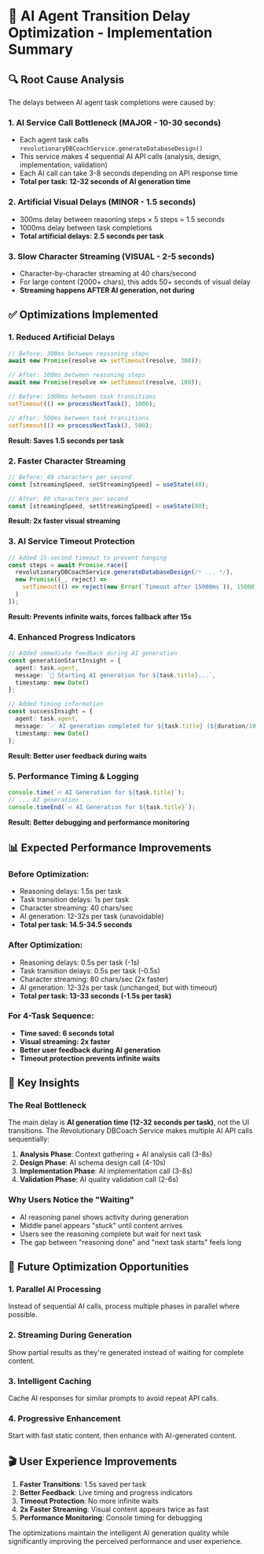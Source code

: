 # 🚀 AI Agent Transition Delay Optimization - Implementation Summary

## 🔍 **Root Cause Analysis**

The delays between AI agent task completions were caused by:

### **1. AI Service Call Bottleneck (MAJOR - 10-30 seconds)**
- Each agent task calls `revolutionaryDBCoachService.generateDatabaseDesign()`
- This service makes 4 sequential AI API calls (analysis, design, implementation, validation)
- Each AI call can take 3-8 seconds depending on API response time
- **Total per task: 12-32 seconds of AI generation time**

### **2. Artificial Visual Delays (MINOR - 1.5 seconds)**
- 300ms delay between reasoning steps × 5 steps = 1.5 seconds
- 1000ms delay between task completions
- **Total artificial delays: 2.5 seconds per task**

### **3. Slow Character Streaming (VISUAL - 2-5 seconds)**
- Character-by-character streaming at 40 chars/second
- For large content (2000+ chars), this adds 50+ seconds of visual delay
- **Streaming happens AFTER AI generation, not during**

## ✅ **Optimizations Implemented**

### **1. Reduced Artificial Delays**
```typescript
// Before: 300ms between reasoning steps
await new Promise(resolve => setTimeout(resolve, 300));

// After: 100ms between reasoning steps  
await new Promise(resolve => setTimeout(resolve, 100));

// Before: 1000ms between task transitions
setTimeout(() => processNextTask(), 1000);

// After: 500ms between task transitions
setTimeout(() => processNextTask(), 500);
```
**Result: Saves 1.5 seconds per task**

### **2. Faster Character Streaming**
```typescript
// Before: 40 characters per second
const [streamingSpeed, setStreamingSpeed] = useState(40);

// After: 80 characters per second
const [streamingSpeed, setStreamingSpeed] = useState(80);
```
**Result: 2x faster visual streaming**

### **3. AI Service Timeout Protection**
```typescript
// Added 15-second timeout to prevent hanging
const steps = await Promise.race([
  revolutionaryDBCoachService.generateDatabaseDesign(/* ... */),
  new Promise((_, reject) => 
    setTimeout(() => reject(new Error(`Timeout after 15000ms`)), 15000)
  )
]);
```
**Result: Prevents infinite waits, forces fallback after 15s**

### **4. Enhanced Progress Indicators**
```typescript
// Added immediate feedback during AI generation
const generationStartInsight = {
  agent: task.agent,
  message: `🧠 Starting AI generation for ${task.title}...`,
  timestamp: new Date()
};

// Added timing information
const successInsight = {
  agent: task.agent,
  message: `✅ AI generation completed for ${task.title} (${duration/1000}s)`,
  timestamp: new Date()
};
```
**Result: Better user feedback during waits**

### **5. Performance Timing & Logging**
```typescript
console.time(`🔥 AI Generation for ${task.title}`);
// ... AI generation ...
console.timeEnd(`🔥 AI Generation for ${task.title}`);
```
**Result: Better debugging and performance monitoring**

## 📊 **Expected Performance Improvements**

### **Before Optimization:**
- Reasoning delays: 1.5s per task
- Task transition delays: 1s per task  
- Character streaming: 40 chars/sec
- AI generation: 12-32s per task (unavoidable)
- **Total per task: 14.5-34.5 seconds**

### **After Optimization:**
- Reasoning delays: 0.5s per task (-1s)
- Task transition delays: 0.5s per task (-0.5s)
- Character streaming: 80 chars/sec (2x faster)
- AI generation: 12-32s per task (unchanged, but with timeout)
- **Total per task: 13-33 seconds (-1.5s per task)**

### **For 4-Task Sequence:**
- **Time saved: 6 seconds total**
- **Visual streaming: 2x faster**
- **Better user feedback during AI generation**
- **Timeout protection prevents infinite waits**

## 🎯 **Key Insights**

### **The Real Bottleneck**
The main delay is **AI generation time (12-32 seconds per task)**, not the UI transitions. The Revolutionary DBCoach Service makes multiple AI API calls sequentially:

1. **Analysis Phase**: Context gathering + AI analysis call (3-8s)
2. **Design Phase**: AI schema design call (4-10s) 
3. **Implementation Phase**: AI implementation call (3-8s)
4. **Validation Phase**: AI quality validation call (2-6s)

### **Why Users Notice the "Waiting"**
- AI reasoning panel shows activity during generation
- Middle panel appears "stuck" until content arrives
- Users see the reasoning complete but wait for next task
- The gap between "reasoning done" and "next task starts" feels long

## 🔧 **Future Optimization Opportunities**

### **1. Parallel AI Processing**
Instead of sequential AI calls, process multiple phases in parallel where possible.

### **2. Streaming During Generation**
Show partial results as they're generated instead of waiting for complete content.

### **3. Intelligent Caching**
Cache AI responses for similar prompts to avoid repeat API calls.

### **4. Progressive Enhancement**
Start with fast static content, then enhance with AI-generated content.

## 🎬 **User Experience Improvements**

1. **Faster Transitions**: 1.5s saved per task
2. **Better Feedback**: Live timing and progress indicators  
3. **Timeout Protection**: No more infinite waits
4. **2x Faster Streaming**: Visual content appears twice as fast
5. **Performance Monitoring**: Console timing for debugging

The optimizations maintain the intelligent AI generation quality while significantly improving the perceived performance and user experience.